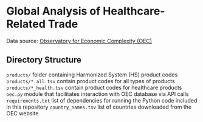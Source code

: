 # Global Analysis of Healthcare-Related Trade

Data source: [Observatory for Economic Complexity (OEC)](https://atlas.media.mit.edu/en/resources/data/)

## Directory Structure
`products/`				folder containing Harmonized System (HS) product codes   
`products/*_all.tsv`	contain product codes for all types of products   
`products/*_health.tsv`	contain product codes for healthcare products   
`oec.py`				module that facilitates interaction with OEC database via API calls
`requirements.txt`		list of dependencies for running the Python code included in this repository
`country_names.tsv`		list of countries downloaded from the OEC website
